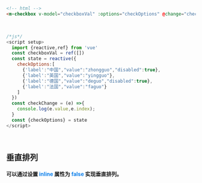 <br/>

```html
<!-- html -->
<m-checkbox v-model="checkboxVal" :options="checkOptions" @change="checkChange"></m-checkbox>
```
<br/>

```javascript
/*js*/
<script setup>
  import {reactive,ref} from 'vue'
  const checkboxVal = ref([])
  const state = reactive({
    checkOptions:[
      {'label':"中国","value":"zhongguo","disabled":true},
      {'label':"英国","value":"yingguo"},
      {'label':"德国","value":"deguo","disabled":true},
      {'label':"法国","value":"faguo"}
    ]
  })
  const checkChange = (e) =>{
    console.log(e.value,e.index);
  }
  const {checkOptions} = state
</script>
```
<br/>

## 垂直排列
#### 可以通过设置 <font color=#0e80eb>**inline**</font> 属性为 <font color=#0e80eb>**false**</font> 实现垂直排列。
<br/>